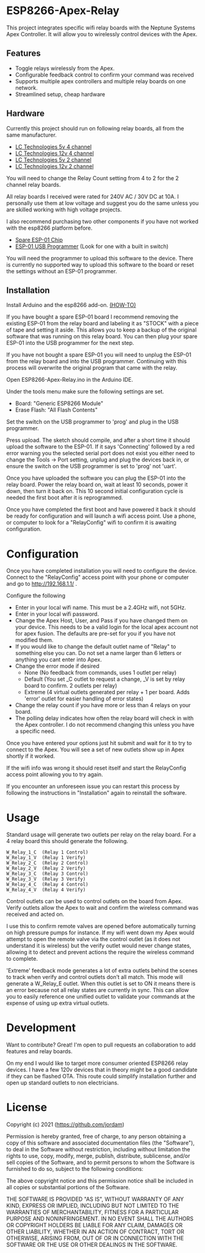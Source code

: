 # ESP8266-Apex-Relay

This project integrates specific wifi relay boards with the Neptune Systems Apex Controller.
It will allow you to wirelessly control devices with the Apex.

## Features

- Toggle relays wirelessly from the Apex.
- Configurable feedback control to confirm your command was received
- Supports multiple apex controllers and multiple relay boards on one network.
- Streamlined setup, cheap hardware

## Hardware

Currently this project should run on following relay boards, all from the same manufacturer.
- [LC Technologies 5v 4 channel](https://www.icstation.com/esp8266-wifi-channel-relay-module-remote-control-switch-wireless-transmitter-smart-home-p-13420.html)
- [LC Technologies 12v 4 channel](https://www.icstation.com/esp8266-wifi-channel-relay-module-remote-control-switch-wireless-transmitter-smart-home-p-13421.html)
- [LC Technologies 5v 2 channel](https://www.icstation.com/esp8266-wifi-channel-relay-module-smart-home-remote-control-switch-android-phone-control-transmission-distance-100m-p-12592.html)
- [LC Technologies 12v 2 channel](https://www.icstation.com/esp8266-wifi-channel-relay-module-smart-home-remote-control-switch-android-phone-control-transmission-distance-100m-p-12593.html)

You will need to change the Relay Count setting from 4 to 2 for the 2 channel relay boards.

All relay boards I received were rated for 240V AC / 30V DC at 10A. I personally use them at low voltage and suggest you do the same unless you are skilled working with high voltage projects. 

I also recommend purchasing two other components if you have not worked with the esp8266 platform before.

- [Spare ESP-01 Chip](https://www.icstation.com/esp8266-remote-serial-port-wifi-transceiver-wireless-module-apsta-wifi-board-smart-home-p-4928.html)
- [ESP-01 USB Programmer](https://www.amazon.com/gp/product/B07V556Q82/) (Look for one with a built in switch)

You will need the programmer to upload this software to the device. There is currently no supported way to upload this software to the board or reset the settings without an ESP-01 programmer.

## Installation

Install Arduino and the esp8266 add-on. [(HOW-TO)](https://randomnerdtutorials.com/how-to-install-esp8266-board-arduino-ide/)

If you have bought a spare ESP-01 board I recommend removing the existing ESP-01 from the relay board and labeling it as "STOCK" with a piece of tape and setting it aside. This allows you to keep a backup of the original software that was running on this relay board. You can then plug your spare ESP-01 into the USB programmer for the next step.

If you have not bought a spare ESP-01 you will need to unplug the ESP-01 from the relay board and into the USB programmer. Continuing with this process will overwrite the original program that came with the relay.

Open ESP8266-Apex-Relay.ino in the Arduino IDE.

Under the tools menu make sure the following settings are set.

- Board: "Generic ESP8266 Module"
- Erase Flash: "All Flash Contents"

Set the switch on the USB programmer to 'prog' and plug in the USB programmer.

Press upload. The sketch should compile, and after a short time it should upload the software to the ESP-01. If it says 'Connecting' followed by a red error warning you the selected serial port does not exist you either need to change the Tools -> Port setting, unplug and plug the devices back in, or ensure the switch on the USB programmer is set to 'prog' not 'uart'.

Once you have uploaded the software you can plug the ESP-01 into the relay board. Power the relay board on, wait at least 10 seconds, power it down, then turn it back on. This 10 second initial configuration cycle is needed the first boot after it is reprogrammed.

Once you have completed the first boot and have powered it back it should be ready for configuration and will launch a wifi access point. Use a phone, or computer to look for a "RelayConfig" wifi to confirm it is awaiting configuration.

# Configuration

Once you have completed installation you will need to configure the device.
Connect to the "RelayConfig" access point with your phone or computer and go to http://192.168.1.1/ .

Configure the following
- Enter in your local wifi name. This must be a 2.4GHz wifi, not 5GHz. 
- Enter in your local wifi password.
- Change the Apex Host, User, and Pass if you have changed them on your device. This needs to be a valid login for the local apex account not for apex fusion. The defaults are pre-set for you if you have not modified them.
- If you would like to change the default outlet name of "Relay" to something else you can. Do not set a name larger than 6 letters or anything you cant enter into Apex.
- Change the error mode if desired
    - None (No feedback from commands, uses 1 outlet per relay)
    - Default (You set _C outlet to request a change, _V is set by relay board to confirm. 2 outlets per relay)
    - Extreme (4 virtual outlets generated per relay + 1 per board. Adds 'error' outlet for easier handling of error states)
- Change the relay count if you have more or less than 4 relays on your board.
- The polling delay indicates how often the relay board will check in with the Apex controller. I do not recommend changing this unless you have a specific need.

Once you have entered your options just hit submit and wait for it to try to connect to the Apex. You will see a set of new outlets show up in Apex shortly if it worked. 

If the wifi info was wrong it should reset itself and start the RelayConfig access point allowing you to try again.

If you encounter an unforeseen issue you can restart this process by following the instructions in "Installation" again to reinstall the software.

# Usage

Standard usage will generate two outlets per relay on the relay board. For a 4 relay board this should generate the following.
```
W_Relay_1_C  (Relay 1 Control)
W_Relay_1_V  (Relay 1 Verify)
W_Relay_2_C  (Relay 2 Control)
W_Relay_2_V  (Relay 2 Verify)
W_Relay_3_C  (Relay 3 Control)
W_Relay_3_V  (Relay 3 Verify)
W_Relay_4_C  (Relay 4 Control)
W_Relay_4_V  (Relay 4 Verify)
```

Control outlets can be used to control outlets on the board from Apex. Verify outlets allow the Apex to wait and confirm the wireless command was received and acted on.

I use this to confirm remote valves are opened before automatically turning on high pressure pumps for instance. If my wifi went down my Apex would attempt to open the remote valve via the control outlet (as it does not understand it is wireless) but the verify outlet would never change states, allowing it to detect and prevent actions the require the wireless command to complete.

'Extreme' feedback mode generates a lot of extra outlets behind the scenes to track when verify and control outlets don’t all match. This mode will generate a W_Relay_E outlet. When this outlet is set to ON it means there is an error because not all relay states are currently in sync. This can allow you to easily reference one unified outlet to validate your commands at the expense of using up extra virtual outlets.

# Development

Want to contribute? Great! I'm open to pull requests an collaboration to add features and relay boards.

On my end I would like to target more consumer oriented ESP8266 relay devices. I have a few 120v devices that in theory might be a good candidate if they can be flashed OTA. This route could simplify installation further and open up standard outlets to non electricians.

# License

Copyright (c) 2021 (https://github.com/jordam)

Permission is hereby granted, free of charge, to any person obtaining a copy
of this software and associated documentation files (the "Software"), to deal
in the Software without restriction, including without limitation the rights
to use, copy, modify, merge, publish, distribute, sublicense, and/or sell
copies of the Software, and to permit persons to whom the Software is
furnished to do so, subject to the following conditions:

The above copyright notice and this permission notice shall be included in all
copies or substantial portions of the Software.

THE SOFTWARE IS PROVIDED "AS IS", WITHOUT WARRANTY OF ANY KIND, EXPRESS OR
IMPLIED, INCLUDING BUT NOT LIMITED TO THE WARRANTIES OF MERCHANTABILITY,
FITNESS FOR A PARTICULAR PURPOSE AND NONINFRINGEMENT. IN NO EVENT SHALL THE
AUTHORS OR COPYRIGHT HOLDERS BE LIABLE FOR ANY CLAIM, DAMAGES OR OTHER
LIABILITY, WHETHER IN AN ACTION OF CONTRACT, TORT OR OTHERWISE, ARISING FROM,
OUT OF OR IN CONNECTION WITH THE SOFTWARE OR THE USE OR OTHER DEALINGS IN THE
SOFTWARE.
